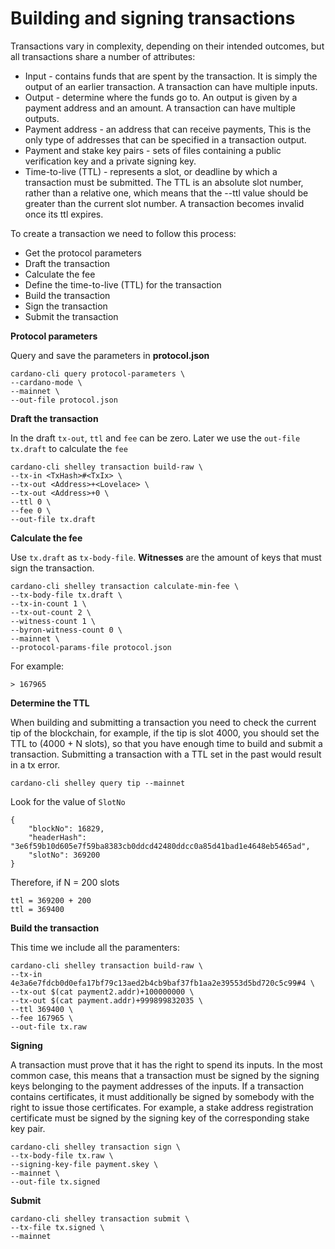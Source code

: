 # Building and signing transactions

Transactions vary in complexity, depending on their intended outcomes, but all transactions share a number of attributes:

* Input - contains funds that are spent by the transaction. It is simply the output of an earlier transaction. A transaction can have multiple inputs.
* Output - determine where the funds go to. An output is given by a payment address and an amount. A transaction can have multiple outputs.
* Payment address - an address that can receive payments, This is the only type of addresses that can be specified in a transaction output.
* Payment and stake key pairs - sets of files containing a public verification key and a private signing key.
* Time-to-live (TTL) - represents a slot, or deadline by which a transaction must be submitted. The TTL is an absolute slot number, rather than a relative one, which means that the --ttl value should be greater than the current slot number. A transaction becomes invalid once its ttl expires.

To create a transaction we need to follow this process:

* Get the protocol parameters
* Draft the transaction
* Calculate the fee
* Define the time-to-live (TTL) for the transaction
* Build the transaction
* Sign the transaction
* Submit the transaction

**Protocol parameters**

Query and save the parameters in **protocol.json**

    cardano-cli query protocol-parameters \
    --cardano-mode \
    --mainnet \
    --out-file protocol.json

**Draft the transaction**

In the draft `tx-out`, `ttl` and `fee` can be zero. Later we use the `out-file` `tx.draft` to calculate the `fee`

    cardano-cli shelley transaction build-raw \
    --tx-in <TxHash>#<TxIx> \
    --tx-out <Address>+<Lovelace> \
    --tx-out <Address>+0 \
    --ttl 0 \
    --fee 0 \
    --out-file tx.draft

**Calculate the fee**

Use `tx.draft` as `tx-body-file`. **Witnesses** are the amount of keys that must sign the transaction.

    cardano-cli shelley transaction calculate-min-fee \
    --tx-body-file tx.draft \
    --tx-in-count 1 \
    --tx-out-count 2 \
    --witness-count 1 \
    --byron-witness-count 0 \
    --mainnet \
    --protocol-params-file protocol.json

For example:

    > 167965

**Determine the TTL**

When building and submitting a transaction you need to check the current tip of the blockchain, for example, if the tip is slot 4000, you should set the TTL to (4000 + N slots), so that you have enough time to build and submit a transaction. Submitting a transaction with a TTL set in the past would result in a tx error.

    cardano-cli shelley query tip --mainnet

Look for the value of `SlotNo`

    {
        "blockNo": 16829,
        "headerHash": "3e6f59b10d605e7f59ba8383cb0ddcd42480ddcc0a85d41bad1e4648eb5465ad",
        "slotNo": 369200
    }

Therefore, if N = 200 slots

    ttl = 369200 + 200
    ttl = 369400

**Build the transaction**

This time we include all the paramenters:

    cardano-cli shelley transaction build-raw \
    --tx-in 4e3a6e7fdcb0d0efa17bf79c13aed2b4cb9baf37fb1aa2e39553d5bd720c5c99#4 \
    --tx-out $(cat payment2.addr)+100000000 \
    --tx-out $(cat payment.addr)+999899832035 \
    --ttl 369400 \
    --fee 167965 \
    --out-file tx.raw

**Signing**

A transaction must prove that it has the right to spend its inputs. In the most common case, this means that a transaction must be signed by the signing keys belonging to the payment addresses of the inputs. If a transaction contains certificates, it must additionally be signed by somebody with the right to issue those certificates. For example, a stake address registration certificate must be signed by the signing key of the corresponding stake key pair.

    cardano-cli shelley transaction sign \
    --tx-body-file tx.raw \
    --signing-key-file payment.skey \
    --mainnet \
    --out-file tx.signed

**Submit**

    cardano-cli shelley transaction submit \
    --tx-file tx.signed \
    --mainnet